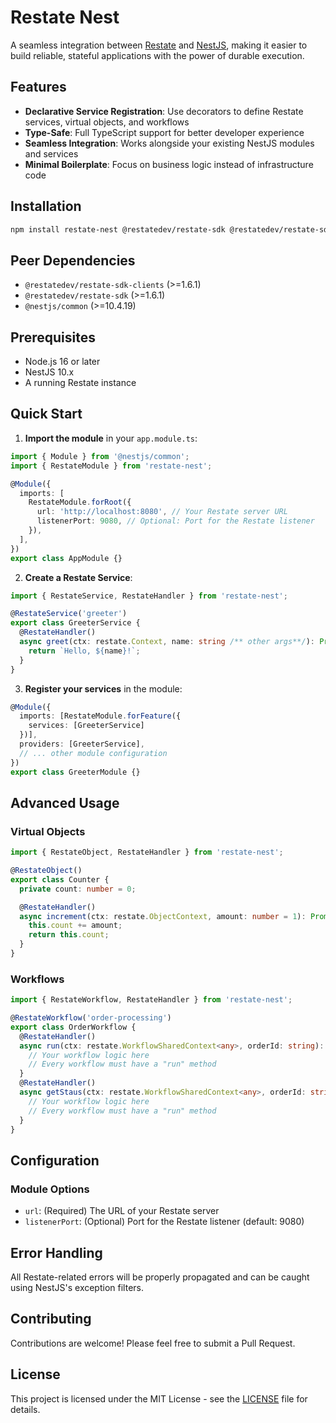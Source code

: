 # Restate Nest

A seamless integration between [Restate](https://restate.dev/) and [NestJS](https://nestjs.com/), making it easier to build reliable, stateful applications with the power of durable execution.

## Features

- **Declarative Service Registration**: Use decorators to define Restate services, virtual objects, and workflows
- **Type-Safe**: Full TypeScript support for better developer experience
- **Seamless Integration**: Works alongside your existing NestJS modules and services
- **Minimal Boilerplate**: Focus on business logic instead of infrastructure code

## Installation

```bash
npm install restate-nest @restatedev/restate-sdk @restatedev/restate-sdk-clients
```
## Peer Dependencies

- `@restatedev/restate-sdk-clients` (>=1.6.1)
- `@restatedev/restate-sdk` (>=1.6.1)
- `@nestjs/common` (>=10.4.19)
## Prerequisites

- Node.js 16 or later
- NestJS 10.x
- A running Restate instance

## Quick Start

1. **Import the module** in your `app.module.ts`:

```typescript
import { Module } from '@nestjs/common';
import { RestateModule } from 'restate-nest';

@Module({
  imports: [
    RestateModule.forRoot({
      url: 'http://localhost:8080', // Your Restate server URL
      listenerPort: 9080, // Optional: Port for the Restate listener
    }),
  ],
})
export class AppModule {}
```

2. **Create a Restate Service**:

```typescript
import { RestateService, RestateHandler } from 'restate-nest';

@RestateService('greeter')
export class GreeterService {
  @RestateHandler()
  async greet(ctx: restate.Context, name: string /** other args**/): Promise<string> {
    return `Hello, ${name}!`;
  }
}
```

3. **Register your services** in the module:

```typescript
@Module({
  imports: [RestateModule.forFeature({
    services: [GreeterService]
  })],
  providers: [GreeterService],
  // ... other module configuration
})
export class GreeterModule {}
```

## Advanced Usage

### Virtual Objects

```typescript
import { RestateObject, RestateHandler } from 'restate-nest';

@RestateObject()
export class Counter {
  private count: number = 0;

  @RestateHandler()
  async increment(ctx: restate.ObjectContext, amount: number = 1): Promise<number> {
    this.count += amount;
    return this.count;
  }
}
```

### Workflows

```typescript
import { RestateWorkflow, RestateHandler } from 'restate-nest';

@RestateWorkflow('order-processing')
export class OrderWorkflow {
  @RestateHandler()
  async run(ctx: restate.WorkflowSharedContext<any>, orderId: string): Promise<void> {
    // Your workflow logic here
    // Every workflow must have a "run" method
  }
  @RestateHandler()
  async getStaus(ctx: restate.WorkflowSharedContext<any>, orderId: string): Promise<void> {
    // Your workflow logic here
    // Every workflow must have a "run" method
  }
}
```

## Configuration

### Module Options

- `url`: (Required) The URL of your Restate server
- `listenerPort`: (Optional) Port for the Restate listener (default: 9080)

## Error Handling

All Restate-related errors will be properly propagated and can be caught using NestJS's exception filters.

## Contributing

Contributions are welcome! Please feel free to submit a Pull Request.

## License

This project is licensed under the MIT License - see the [LICENSE](LICENSE) file for details.
